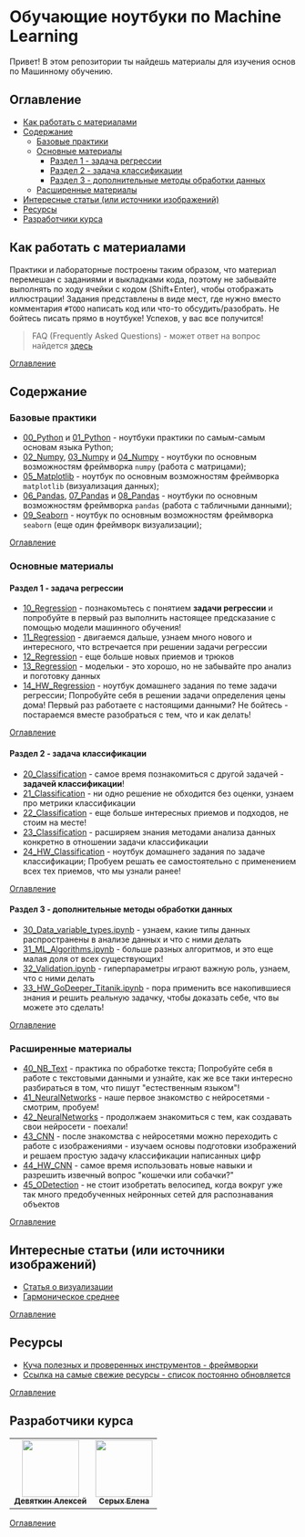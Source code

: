 # Обучающие ноутбуки по Machine Learning

Привет! В этом репозитории ты найдешь материалы для изучения основ по Машинному обучению.

## Оглавление <a id="toc"></a>

* [Как работать с материалами](#howto)
* [Содержание](#content)
  * [Базовые практики](#base)
  * [Основные материалы](#material)
    * [Раздел 1 - задача регрессии](#p1)
    * [Раздел 2 - задача классификации](#p2)
    * [Раздел 3 - дополнительные методы обработки данных](#p3)
  * [Расширенные материалы](#add_material)
* [Интересные статьи (или источники изображений)](#interesting_sources)
* [Ресурсы](#sources)
* [Разработчики курса](#developers)

## Как работать с материалами <a id="howto"></a>

Практики и лабораторные построены таким образом, что материал перемешан с заданиями и выкладками кода, поэтому не забывайте выполнять по ходу ячейки с кодом (Shift+Enter), чтобы отображать иллюстрации! Задания представлены в виде мест, где нужно вместо комментария `#TODO` написать код или что-то обсудить/разобрать. Не бойтесь писать прямо в ноутбуке! Успехов, у вас все получится!

> FAQ (Frequently Asked Questions) - может ответ на вопрос найдется [здесь](FAQ.md)

[Оглавление](#toc)

## Содержание <a id="content"></a>

### Базовые практики <a id="base"></a>

- [00_Python](notebooks/00_Python.ipynb) и [01_Python](notebooks/01_Python.ipynb) - ноутбуки практики по самым-самым основам языка Python;
- [02_Numpy](notebooks/02_Numpy.ipynb), [03_Numpy](notebooks/03_Numpy.ipynb) и [04_Numpy](notebooks/04_Numpy.ipynb) - ноутбуки по основным возможностям фреймворка `numpy` (работа с матрицами);
- [05_Matplotlib](notebooks/05_Matplotlib.ipynb) - ноутбук по основным возможностям фреймворка `matplotlib` (визуализация данных);
- [06_Pandas](notebooks/06_Pandas.ipynb), [07_Pandas](notebooks/07_Pandas.ipynb) и [08_Pandas](notebooks/08_Pandas.ipynb) - ноутбуки по основным возможностям фреймворка `pandas` (работа с табличными данными);
- [09_Seaborn](notebooks/09_Seaborn.ipynb) - ноутбук по основным возможностям фреймворка `seaborn` (еще один фреймворк визуализации);

[Оглавление](#toc)

### Основные материалы <a id="material"></a>

#### Раздел 1 - задача регрессии <a id="p1"></a>

- [10_Regression](notebooks/11_Regression.ipynb) - познакомьтесь с понятием **задачи регрессии** и попробуйте в первый раз выполнить настоящее предсказание с помощью модели машинного обучения!
- [11_Regression](notebooks/11_Regression.ipynb) - двигаемся дальше, узнаем много нового и интересного, что встречается при решении задачи регрессии
- [12_Regression](notebooks/12_Regression.ipynb) - еще больше новых приемов и трюков
- [13_Regression](notebooks/13_Regression.ipynb) - модельки - это хорошо, но не забывайте про анализ и поготовку данных
- [14_HW_Regression](notebooks/14_HW_Regression.ipynb) - ноутбук домашнего задания по теме задачи регрессии; Попробуйте себя в решении задачи определения цены дома! Первый раз работаете с настоящими данными? Не бойтесь - постараемся вместе разобраться с тем, что и как делать!

[Оглавление](#toc)

#### Раздел 2 - задача классификации <a id="p2"></a>

- [20_Classification](notebooks/20_Classification.ipynb) - самое время познакомиться с другой задачей - **задачей классификации**!
- [21_Classification](notebooks/21_Classification.ipynb) - ни одно решение не обходится без оценки, узнаем про метрики классификации
- [22_Classification](notebooks/22_Classification.ipynb) - еще больше интересных приемов и подходов, не стоим на месте!
- [23_Classification](notebooks/23_Classification.ipynb) - расширяем знания методами анализа данных конкретно в отношении задачи классификации
- [24_HW_Classification](notebooks/24_HW_Classification.ipynb) - ноутбук домашнего задания по задаче классификации; Пробуем решать ее самостоятельно с применением всех тех приемов, что мы узнали ранее!

[Оглавление](#toc)

#### Раздел 3 - дополнительные методы обработки данных <a id="p3"></a>

- [30_Data_variable_types.ipynb](notebooks/30_Data_variable_types.ipynb) - узнаем, какие типы данных распространены в анализе данных и что с ними делать
- [31_ML_Algorithms.ipynb](notebooks/31_ML_Algorithms.ipynb) - больше разных алгоритмов, и это еще малая доля от всех существующих!
- [32_Validation.ipynb](notebooks/32_Validation.ipynb) - гиперпараметры играют важную роль, узнаем, что с ними делать
- [33_HW_GoDeeper_Titanik.ipynb](notebooks/33_HW_GoDeeper_Titanik.ipynb) - пора применить все накопившиеся знания и решить реальную задачку, чтобы доказать себе, что вы можете это сделать!

[Оглавление](#toc)

### Расширенные материалы <a id="add_material"></a>

- [40_NB_Text](notebooks/40_NB_Text.ipynb) - практика по обработке текста; Попробуйте себя в работе с текстовыми данными и узнайте, как же все таки интересно разбираться в том, что пишут "естественным языком"!
- [41_NeuralNetworks](notebooks/41_NeuralNetworks.ipynb) - наше первое знакомство с нейросетями - смотрим, пробуем!
- [42_NeuralNetworks](notebooks/42_NeuralNetworks.ipynb) - продолжаем знакомиться с тем, как создавать свои нейросети - поехали!
- [43_CNN](notebooks/42_CNN.ipynb) - после знакомства с нейросетями можно переходить с работе с изображениями - изучаем основы подготовки изображений и решаем простую задачу классификации написанных цифр
- [44_HW_CNN](notebooks/43_HW_CNN.ipynb) - самое время использовать новые навыки и разрешить извечный вопрос "кошечки или собачки?"
- [45_ODetection](notebooks/45_ODetection.ipynb) - не стоит изобретать велосипед, когда вокруг уже так много предобученных нейронных сетей для распознавания объектов

[Оглавление](#toc)

## Интересные статьи (или источники изображений) <a id="interesting_sources"></a>

- [Статья о визуализации](https://chernobrovov.ru/articles/kak-naglyadno-pokazat-data-science-vizualizaciya-bolshih-dannyh.html)
- [Гармоническое среднее](https://newbedev.com/why-is-the-f-measure-a-harmonic-mean-and-not-an-arithmetic-mean-of-the-precision-and-recall-measures)

[Оглавление](#toc)

## Ресурсы <a id="sources"></a>

- [Куча полезных и проверенных инструментов - фреймворки](https://lavish-podium-945.notion.site/eaaf439ae5cf489f975665507f88102e)
- [Ссылка на самые свежие ресурсы - список постоянно обновляется](https://lavish-podium-945.notion.site/61d514fcc0d54c66b5a014ba7db07218)

[Оглавление](#toc)

## Разработчики курса <a id="developers"></a>

<table>
  <tr>
    <td align="center">
      <a href="https://github.com/KaiL4eK">
        <img src="https://avatars.githubusercontent.com/u/13577066?v=4?size=100" width="100px;" alt="" /> <br />
        <sub><b>Девяткин Алексей</b></sub>
      </a>
    </td>
    <td align="center">
      <a href="https://github.com/serykhelena">
        <img src="https://avatars.githubusercontent.com/u/26322075?v=4?size=100" width="100px;" alt="" /> <br />
        <sub><b>Серых Елена</b></sub>
      </a>
    </td>
  </tr>
</table>

[Оглавление](#toc)
